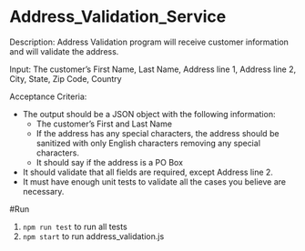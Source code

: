 # Address_Validation_Service

Description:
Address Validation program will receive customer information and will validate the address.

Input:
The customer’s First Name, Last Name, Address line 1, Address line 2, City, State, Zip Code, Country

Acceptance Criteria:
- The output should be a JSON object with the following information:
    - The customer’s First and Last Name
    - If the address has any special characters, the address should be sanitized with only English characters removing any special characters.
    - It should say if the address is a PO Box
- It should validate that all fields are required, except Address line 2.
- It must have enough unit tests to validate all the cases you believe are necessary.

#Run
1. `npm run test` to run all tests
2. `npm start` to run address_validation.js
